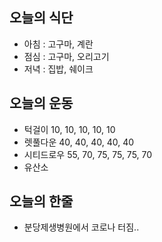 ## 오늘의 식단
* 아침 : 고구마, 계란
* 점심 : 고구마, 오리고기
* 저녁 : 집밥, 쉐이크

## 오늘의 운동
* 턱걸이 10, 10, 10, 10, 10
* 렛풀다운 40, 40, 40, 40, 40
* 시티드로우 55, 70, 75, 75, 75, 70
* 유산소

## 오늘의 한줄
* 분당제생병원에서 코로나 터짐..
